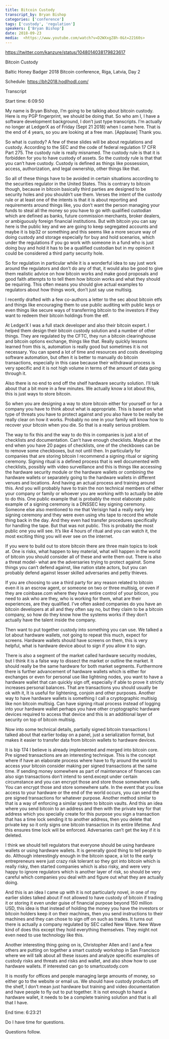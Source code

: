 ```yaml
---
title: Bitcoin Custody
transcript_by: Bryan Bishop
categories: ['conference']
tags: ['custody', 'regulation']
speakers: ['Bryan Bishop']
date: 2018-09-23
media:  <https://www.youtube.com/watch?v=D2WXxgZ8h-0&t=22160s>
---
```


<https://twitter.com/kanzure/status/1048014038179823617>

Bitcoin Custody

Baltic Honey Badger 2018 Bitcoin conference, Riga, Latvia, Day 2

Schedule: https://bh2018.hodlhodl.com/

Transcript

Start time:  6:09:50

My name is Bryan Bishop, I’m going to be talking about bitcoin custody. Here is my PGP fingerprint, we should be doing that. So who am I, I have a software development background, I don’t just type transcripts. I’m actually no longer at LedgerX as of Friday (Sept 21 2018) when I came here.  That is the end of 4 years, so you are looking at a free man. [Applause] Thank you.

So what is custody? A few of these slides will be about regulations and custody. According to the SEC and the code of federal regulation 17 CFR Part 275. The custody rule is really misnamed. The custody rule is that it is forbidden for you to have custody of assets. So the custody rule is that that you can’t have custody. Custody is defined as things like possession, access, authorization, and legal ownership, other things like that. 

So all of these things have to be avoided in certain situations according to the securities regulator in the United States.  This is contrary to bitcoin though, because in bitcoin basically third parties are designed to be security holes and you shouldn’t use them. Verses the intent of the custody rule or at least one of the intents is that it is about reporting and requirements around things like, you don’t want the person managing your funds to steal all the money so you have to go with qualified custodian which are defined as banks, future commission merchants, broker dealers, or ambiguously foreign financial institutions. But with bitcoin you can say here is the public key and we are going to keep segregated accounts and maybe it is bip32 or something and this seems like a more secure way of doing custody and storage especially for buy and hold scenarios, which under the regulations if you go work with someone in a fund who is just doing buy and hold it has to be a qualified custodian but in my opinion it could be considered a third party security hole.

So for regulation in particular while it is a wonderful idea to say just work around the regulators and don’t do any of that, it would also be good to give them realistic advice on how bitcoin works and make good proposals and good faith attempts to to tell them how bitcoin works and what they should be requiring. This often means you should give actual examples to regulators about how things work, don’t just say use multisig.

I recently drafted with a few co-authors a letter to the sec about bitcoin etfs and things like
encouraging them to use public auditing with public keys or even things like secure ways of transferring bitcoin to the investors if they want to redeem their bitcoin holdings from the etf.

At LedgerX I was a full stack developer and also their bitcoin expert. I helped them design their bitcoin custody solution and a number of other things.  They are regulated by the CFTC, they run a bitcoin clearinghouse and bitcoin options exchange, things like that.  Really quickly lessons learned from this is, automation is really good but sometimes it is not necessary. You can spend a lot of time and resources and costs developing software automation, but often it is better to manually do bitcoin transactions, especially in this case because their withdrawal process is very specific and it is not high volume in terms of the amount of data going through it.

Also there is no end to end off the shelf hardware security solution. I’ll talk about that a bit more in a few minutes. We actually know a lot about this, this is just ways to store bitcoin.

So when you are designing a way to store bitcoin either for yourself or for a company you have to think about what is appropriate. This is based on what type of threats you have to protect against and you also have to be really be really clear on how it works. Probably no one in your family will know how to recover your bitcoin when you die.  So that is a really serious problem.

The way to fix this and the way to do this in companies is just a lot of checklists and documentation. Can’t have enough checklists. Maybe at the end when you have 20 pages of checklists, one of the checkboxes can be to remove some checkboxes, but not until then.
In particularly for companies that are storing bitcoin I recommend a signing ritual or signing ceremony. Signing ritual is a defined process that is well documented with checklists, possibly with video surveillance and this is things like accessing the hardware security module or the hardware wallets or combining the hardware wallets or separately going to the hardware wallets in different venues and locations.  And having an actual process and training around this. And you will probably have to train the non technical members of either your company or family or whoever you are working with to actually be able to do this. One public example that is probably the most elaborate public example of a signing ceremony is a DNSSEC key signing ceremony.  Someone else also mentioned to me that Verisign had a really early key signing ceremony and they were even using vhs tape to record the whole thing back in the day. And they even had transfer procedures specifically for handling the tape. But that was not public. This is probably the most public one you will see. It’s like 4 hours of ritual and you can watch it, the most exciting thing you will ever see on the internet.

If you were to build out to store bitcoin there are three main topics to look at. One is risks, what happen to key material, what will happen in the world of bitcoin you should consider all of these and write them out. There is also a threat model- what are the adversaries trying to protect against. Some things you can’t defend against, like nation state actors, but you can probably defend against lesser skilled adversaries and petty thieves. 

If you are choosing to use a third party for any reason related to bitcoin even it is an escrow agent, or someone on two or three multisig, or even if they are coinbase.com where they have entire control of your biticon, you need to ask who are they, who is working for them, what are their experiences, are they qualified. I’ve often asked companies do you have an bitcoin developers at all and they often say no, but they claim to be a bitcoin company, so how do they know how the systems works if they don’t actually have the talent inside the company.

Then want to put together custody into something you can use. We talked a lot about hardware wallets, not going to repeat this much, expect for screens. Hardware wallets should have screens on them, this is very helpful, what is hardware device about to sign if you allow it to sign.

There is also a segment of the market called hardware security modules, but I think it is a false way to dissect the market or outline the market.  It should really be the same hardware for both market segments. Furthermore there is further advancement of hardware wallets which is either for exchanges or even for personal use like lightning nodes, you want to have a hardware wallet that can quickly sign off, especially if able to prove it strictly increases personal balances. That are  transactions you should usually be ok with it, It is useful for lightening, conjoin and other purposes. Another way to have hardware wallets is something I call a cryptographic multisig
like non bitcoin multisig. Can have signing ritual process instead of logging into your hardware wallet perhaps you have other cryptographic hardware devices required to access that device and this is an additional layer of security on top of bitcoin multisig.

Now into some technical details, partially signed bitcoin transactions I talked about that earlier today on a panel, just a serialization format, but makes it easier to transfer data from bitcoin wallets to hardware devices.

It is bip 174 I believe is already implemented and merged into bitcoin core. Pre signed transactions are an interesting technique. This is the concept where if have an elaborate process where have to fly around the world to access your bitcoin consider making per signed transactions at the same time. If sending money somewhere as part of maintenance of finances can also sign transactions don’t intend to send.except under certain circumstance and you can encrypt those and store those somewhere safe. You can encrypt those and store somewhere safe. In the event that you lose access to your hardware or the end of the world occurs, you can send the pre signed transactions for whatever purpose.  Another method similar to that is a way of enforcing a similar system to bitcoin vaults. And this an idea where you send bitcoin to an address and then with the private key for that address which you specially create for this purpose you sign a transaction that has a time lock sending it to another address, then you delete that private key so it only signs one bitcoin transaction in its entire lifetime. And this ensures time lock will be enforced. Adversaries can’t get the key if it is deleted.

I think we should tell regulators that everyone should be using hardware wallets or using hardware wallets. It is generally good thing to tell people to do. Although interestingly enough in the bitcoin space, a lot to the early entrepreneurs were just crazy risk tolerant so they got into bitcoin which is really risky, then started companies which is also risky, and were very happy to ignore regulators which is another layer of risk, so should be very careful which companies you deal with and figure out what they are actually doing.

And this is an idea I came up with it is not particularly novel, in one of my earlier slides talked about if not allowed to have custody of bitcoin if trading it or storing it even under guise of financial purpose beyond 150 million USD, this idea is that instead of holding the money you have the investors or bitcoin holders keep it on their machines, then you send instructions to their machines and they can chose to sign off on such as trades. It turns out there is actually a company regulated by SEC called New Wave. New Wave kind of does this except they hold everything themselves. They might not even need to use technology like this.

Another interesting thing going on is, Christopher Allen and I and a few others are putting on together a smart custody workshop in San Francisco where we will talk about all these issues and analyze specific examples of custody risks and threats and risks and wallet, and also show how to use hardware wallets. If interested can go to smartcustody.com

It is mostly for offices and people managing large amounts of money, so either go to the website or email us.  We should have custody products off the shelf, I don’t mean just hardware but training and video documentation and have people to fly out to put together. It is not enough to hand a hardware wallet, it needs to be a complete training solution and that is all that I have.

End time: 6:23:21

Do I have time for questions.

Questions follow.
